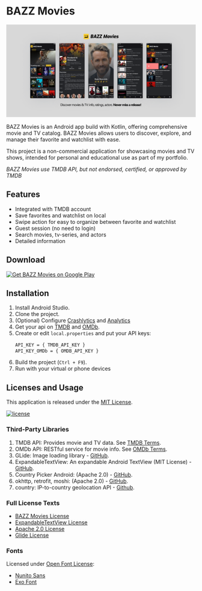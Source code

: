 # BAZZ Movies

![Header](/assets/images/featured-picture.png)

BAZZ Movies is an Android app build with Kotlin, offering comprehensive movie and TV catalog. BAZZ
Movies allows users to discover, explore, and manage their favorite and watchlist with ease.

This project is a non-commercial application for showcasing movies and TV shows, intended for
personal and educational use as part of my portfolio.

*BAZZ Movies use TMDB API, but not endorsed, certified, or approved by TMDB*

## Features

- Integrated with TMDB account
- Save favorites and watchlist on local
- Swipe action for easy to organize between favorite and watchlist
- Guest session (no need to login)
- Search movies, tv-series, and actors
- Detailed information

## Download

<a href="https://play.google.com/store/apps/details?id=com.bazz.bazz_movies" target="_blank">
<img src="https://play.google.com/intl/en_gb/badges/static/images/badges/en_badge_web_generic.png" width=200  alt="Get BAZZ Movies on Google Play"/>
</a>

## Installation

1. Install Android Studio.
2. Clone the project.
3. (Optional)
   Configure [Crashlytics](https://firebase.google.com/docs/crashlytics/get-started?platform=android)
   and [Analytics](https://firebase.google.com/docs/analytics/get-started?platform=android)
4. Get your api on [TMDB](https://developer.themoviedb.org/docs/getting-started) and [OMDb](https://www.omdbapi.com/apikey.aspx).
5. Create or edit `local.properties` and put your API keys:
   ```properties
   API_KEY = { TMDB_API_KEY }
   API_KEY_OMDb = { OMDB_API_KEY }
   ```
6. Build the project (`Ctrl + F9`).
7. Run with your virtual or phone devices 

## Licenses and Usage

This application is released under the [MIT License](LICENSE).

[![license](https://img.shields.io/badge/License-MIT-green.svg)](https://opensource.org/licenses/MIT)

### Third-Party Libraries

1. TMDB API: Provides movie and TV data.
   See [TMDB Terms](https://www.themoviedb.org/api-terms-of-use).
2. OMDb API: RESTful service for movie info. See [OMDb Terms](https://www.omdbapi.com/legal.htm).
3. GLide: Image loading library - [GitHub](https://github.com/bumptech/glide).
4. ExpandableTextView: An expandable Android TextView (MIT
   License) - [GitHub](https://github.com/glailton/ExpandableTextView).
5. Country Picker Android: (Apache
   2.0) - [GitHub](https://github.com/waffiqaziz/country-picker-android).
6. okhttp, retrofit, moshi: (Apache 2.0) - [GitHub](https://github.com/square).
7. country: IP-to-country geolocation API - [Github](https://github.com/hakanensari/country).

### Full License Texts

- [BAZZ Movies License](LICENSE)
- [ExpandableTextView License](/licences/MIT-LICENSE-ExpandableTextView.txt)
- [Apache 2.0 License](/licences/Apache-2.0-LICENSE.txt)
- [Glide License](/licences/General-Google-License.txt)

### Fonts

Licensed under [Open Font License](https://openfontlicense.org/):

- [Nunito Sans](https://fonts.google.com/specimen/Nunito+Sans)
- [Exo Font](https://fonts.google.com/specimen/Exo)
